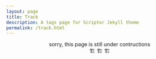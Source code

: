 ```yaml
---
layout: page
title: Track
description: A tags page for Scriptor Jekyll theme
permalink: /track.html
---
```

<center>sorry, this page is still under contructions</center>

<center>🏗 🏗 🏗 </center>
